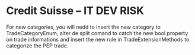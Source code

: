 # Credit Suisse – IT DEV RISK

For new categories, you will nedd to insert the new category to TradeCategoryEnum, alter de split comand to catch the new bool property on trade informations and insert the new rule in TradeExtensionMethods to categorize the PEP trade.